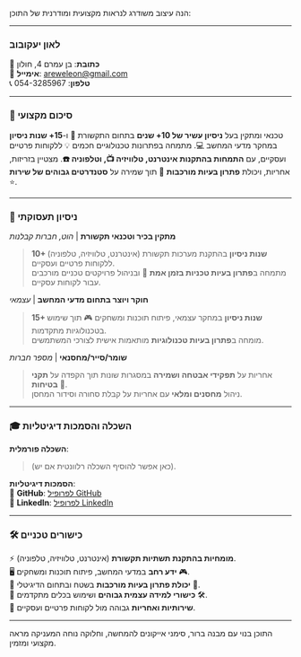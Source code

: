 הנה עיצוב משודרג לנראות מקצועית ומודרנית של התוכן:

---

### **לאון יעקובוב**

📍 **כתובת**: בן עמרם 4, חולון  
📧 **אימייל**: [areweleon@gmail.com](mailto:areweleon@gmail.com)  
📞 **טלפון**: 054-3285967

---

### 📝 **סיכום מקצועי**

טכנאי ומתקין בעל **ניסיון עשיר של 10+ שנים** בתחום התקשורת 📡 ו-**15+ שנות ניסיון** במחקר מדעי המחשב 💻. מתמחה בפתרונות טכנולוגיים חכמים 💡 ללקוחות פרטיים ועסקיים, עם **התמחות בהתקנות אינטרנט, טלוויזיה 📺, וטלפוניה ☎️**. מצטיין בזריזות, אחריות, ויכולת **פתרון בעיות מורכבות** 🔧 תוך שמירה על **סטנדרטים גבוהים של שירות** ⭐.

---

### 💼 **ניסיון תעסוקתי**

**מתקין בכיר וטכנאי תקשורת** | _הוט, חברות קבלנות_

> **10+ שנות ניסיון** בהתקנת מערכות תקשורת (אינטרנט, טלוויזיה, טלפוניה) ללקוחות פרטיים ועסקיים.  
> מתמחה ב**פתרון בעיות טכניות בזמן אמת** 🔧 ובניהול פרויקטים טכניים מורכבים עבור לקוחות עסקיים.

**חוקר ויוצר בתחום מדעי המחשב** | _עצמאי_

> **15+ שנות ניסיון** במחקר עצמאי, פיתוח תוכנות ומשחקים 🎮 תוך שימוש בטכנולוגיות מתקדמות.  
> מומחה ב**פתרון בעיות טכנולוגיות** מותאמות אישית לצורכי המשתמשים.

**שומר/סייר/מחסנאי** | _מספר חברות_

> אחריות על **תפקידי אבטחה ושמירה** במסגרות שונות תוך הקפדה על **תקני בטיחות** 🚨.  
> ניהול **מחסנים ומלאי** עם אחריות על קבלת סחורה וסידור המחסן.

---

### 🎓 **השכלה והסמכות דיגיטליות**

**השכלה פורמלית**:

> (כאן אפשר להוסיף השכלה רלוונטית אם יש).

**הסמכות דיגיטליות**:  
🔗 **GitHub**: [לפרופיל GitHub](https://github.com/AnLoMinus)  
🔗 **LinkedIn**: [לפרופיל LinkedIn](https://www.linkedin.com/in/anlominus/)

---

### 🛠 **כישורים טכניים**

⚡ **מומחיות בהתקנת תשתיות תקשורת** (אינטרנט, טלוויזיה, טלפוניה).  
🖥 **ידע רחב** במדעי המחשב, פיתוח תוכנות ומשחקים 🎮.  
🚀 **יכולת פתרון בעיות מורכבות** בשטח ובתחום הדיגיטלי 🔧.  
🧠 **כישורי למידה עצמית גבוהים** ושימוש בכלים מתקדמים 🛠.  
👥 **שירותיות ואחריות** גבוהה מול לקוחות פרטיים ועסקיים.

---

התוכן בנוי עם מבנה ברור, סימני אייקונים להמחשה, וחלוקה נוחה המעניקה מראה מקצועי ומזמין.
